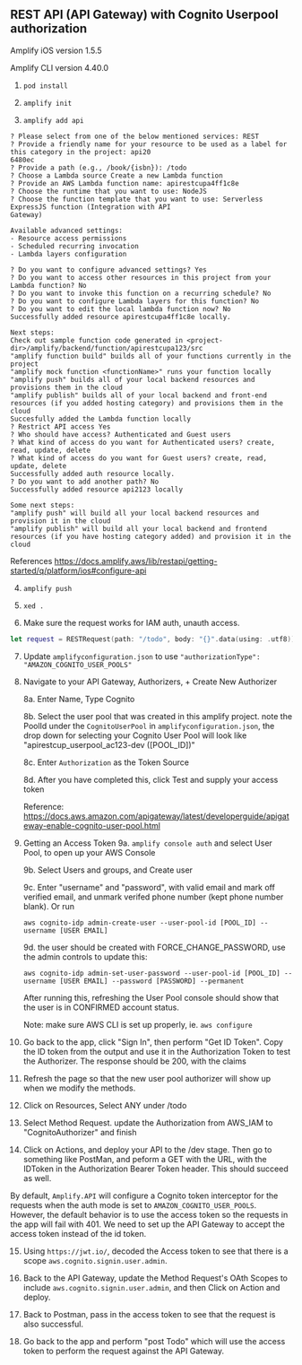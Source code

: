## REST API (API Gateway) with Cognito Userpool authorization

Amplify iOS version 1.5.5

Amplify CLI version 4.40.0

1. `pod install`

2. `amplify init`

3. `amplify add api` 
```
? Please select from one of the below mentioned services: REST
? Provide a friendly name for your resource to be used as a label for this category in the project: api20
6480ec
? Provide a path (e.g., /book/{isbn}): /todo
? Choose a Lambda source Create a new Lambda function
? Provide an AWS Lambda function name: apirestcupa4ff1c8e
? Choose the runtime that you want to use: NodeJS
? Choose the function template that you want to use: Serverless ExpressJS function (Integration with API 
Gateway)

Available advanced settings:
- Resource access permissions
- Scheduled recurring invocation
- Lambda layers configuration

? Do you want to configure advanced settings? Yes
? Do you want to access other resources in this project from your Lambda function? No
? Do you want to invoke this function on a recurring schedule? No
? Do you want to configure Lambda layers for this function? No
? Do you want to edit the local lambda function now? No
Successfully added resource apirestcupa4ff1c8e locally.

Next steps:
Check out sample function code generated in <project-dir>/amplify/backend/function/apirestcupa123/src
"amplify function build" builds all of your functions currently in the project
"amplify mock function <functionName>" runs your function locally
"amplify push" builds all of your local backend resources and provisions them in the cloud
"amplify publish" builds all of your local backend and front-end resources (if you added hosting category) and provisions them in the cloud
Succesfully added the Lambda function locally
? Restrict API access Yes
? Who should have access? Authenticated and Guest users
? What kind of access do you want for Authenticated users? create, read, update, delete
? What kind of access do you want for Guest users? create, read, update, delete
Successfully added auth resource locally.
? Do you want to add another path? No
Successfully added resource api2123 locally

Some next steps:
"amplify push" will build all your local backend resources and provision it in the cloud
"amplify publish" will build all your local backend and frontend resources (if you have hosting category added) and provision it in the cloud
```

References https://docs.amplify.aws/lib/restapi/getting-started/q/platform/ios#configure-api

4. `amplify push`

5. `xed .`

6. Make sure the request works for IAM auth, unauth access. 
```swift
let request = RESTRequest(path: "/todo", body: "{}".data(using: .utf8))
```

7. Update `amplifyconfiguration.json` to use `"authorizationType": "AMAZON_COGNITO_USER_POOLS"`

8. Navigate to your API Gateway, Authorizers, + Create New Authorizer

    8a. Enter Name, Type Cognito

    8b. Select the user pool that was created in this amplify project. note the PoolId under the `CognitoUserPool` in `amplifyconfiguration.json`, the drop down for selecting your Cognito User Pool will look like
    "apirestcup_userpool_ac123-dev ([POOL_ID])"

    8c. Enter `Authorization` as the Token Source

    8d. After you have completed this, click Test and supply your access token

    Reference: https://docs.aws.amazon.com/apigateway/latest/developerguide/apigateway-enable-cognito-user-pool.html

9. Getting an Access Token
    9a. `amplify console auth` and select User Pool, to open up your AWS Console

    9b. Select Users and groups, and Create user

    9c. Enter "username" and "password", with valid email and mark off verified email, and unmark verifed phone number (kept phone number blank). Or run 
    ```
    aws cognito-idp admin-create-user --user-pool-id [POOL_ID] --username [USER EMAIL]
    ```

    9d. the user should be created with FORCE_CHANGE_PASSWORD, use the admin controls to update this:
    ```
    aws cognito-idp admin-set-user-password --user-pool-id [POOL_ID] --username [USER EMAIL] --password [PASSWORD] --permanent
    ```
    After running this, refreshing the User Pool console should show that the user is in CONFIRMED account status.

    Note: make sure AWS CLI is set up properly, ie. `aws configure`

10. Go back to the app, click "Sign In", then perform "Get ID Token". Copy the ID token from the output and use it in the Authorization Token to test the Authorizer. The response should be 200, with the claims

11. Refresh the page so that the new user pool authorizer will show up when we modify the methods. 

12. Click on Resources, Select ANY under /todo

13. Select Method Request. update the Authorization from AWS_IAM to "CognitoAuthorizer" and finish

14. Click on Actions, and deploy your API to the /dev stage. Then go to something like PostMan, and peform a GET with the URL, with the IDToken in the Authorization Bearer Token header. This should succeed as well.

By default, `Amplify.API` will configure a Cognito token interceptor for the requests when the auth mode is set to `AMAZON_COGNITO_USER_POOLS`. However, the default behavior is to use the access token so the requests in the app will fail with 401. We need to set up the API Gateway to accept the access token instead of the id token.


15. Using `https://jwt.io/`, decoded the Access token to see that there is a scope `aws.cognito.signin.user.admin`. 

16. Back to the API Gateway, update the Method Request's OAth Scopes to include `aws.cognito.signin.user.admin`, and then Click on Action and deploy.

17. Back to Postman, pass in the access token to see that the request is also successful.

18. Go back to the app and perform "post Todo" which will use the access token to perform the request against the API Gateway.


